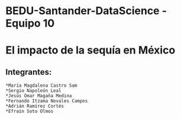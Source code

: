 # BEDU-Santander-DataScience - Equipo 10

# El impacto de la sequía en México

## Integrantes:

    *María Magdalena Castro Sam
    *Sergio Napoleón Leal
    *Jesús Omar Magaña Medina
    *Fernando Itzama Novales Campos
    *Adrián Ramírez Cortés
    *Efraín Soto Olmos
  
